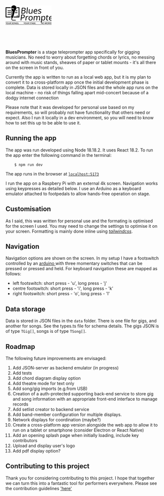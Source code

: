 <img src='public/bp_logo_inkscape.svg'
alt='BluesPropmpter logo'
style='width: 30%; margin-bottom: 4rem;' />

**BluesPrompter** is a stage teleprompter app specifically for gigging musicians. No need to worry about forgetting chords or lyrics, no messing around with music stands, sheaves of paper or tablet mounts - it's all there on the screen in front of you.

Currently the app is written to run as a local web app, but it is my plan to convert it to a cross-platform app once the initial development phase is complete. Data is stored locally in JSON files and the whole app runs on the local machine - no risk of things falling apart mid-concert because of a dodgy internet connection

Please note that it was developed for personal use based on my requirements, so will probably not have functionality that others need or expect. Also I run it locally in a dev environment, so you will need to know how to set this up to be able to use it.

## Running the app

The app was run developed using Node 18.18.2. It uses React 18.2. To run the app enter the following command in the terminal:

```
    $ npm run dev
```

The app runs in the browser at [`localhost:5173`](url:'localhost:5173')

I run the app on a Raspbery Pi with an external 4k screen. Navigation works using keypresses as detailed below. I use an Arduino as a keyboard emulator attached to footpedals to allow hands-free operation on stage.

## Customisation

As I said, this was written for personal use and the formating is optimised for the screen I used. You may need to change the settings to optimise it on your screen. Formatting is mainly done inline using [_tailwindcss_](url:'https://tailwindcss.com/docs/installation').

## Navigation

Navigation options are shown on the screen. In my setup I have a footswitch controlled by an [ arduino ](url:'https://github.com/mjkeeble/BluesPrompter/blob/main/hardware/footswitch.ino') with three momentary switches that can be pressed or pressed and held. For keyboard navigation these are mapped as follows:
- left footswitch: short press - 'u', long press - 'j'
- centre footswitch: short press - 'i', long press - 'k'
- right footswitch: short press - 'o', long press - 'l'

## Data storage

Data is stored in JSON files in the `data` folder. There is one file for gigs, and another for songs. See the types.ts file for schema details. The gigs JSON is of type `TGig[]`, songs is of type `TSong[]`.

## Roadmap

The following future improvements are envisaged:

1. Add JSON-server as backend emulator (in progress)
2. Add tests
1. Add chord diagram display option
1. Add theatre mode for text only
1. Add song/gig imports (e.g.from USB)
1. Creation of a auth-protected supporting back-end service to store gig and song information with an appropriate front-end interface to manage records
1. Add setlist creator to backend service
1. Add band-member configuration for multiple displays.
1. Network displays for coordination (maybe?)
1. Create a cross-platform app version alongside the web app to allow it to run on a tablet or smartphone (consider Electron or React Native)
1. Add an opening splash page when initially loading, include key contributors
1. Upload and display user's logo
1. Add pdf display option?

## Contributing to this project

Thank you for considering contributing to this project. I hope that together we can turn this into a fantastic tool for performers everywhere.
Please see the contribution guidelines ['here'](./CONTRIBUTING.md)
